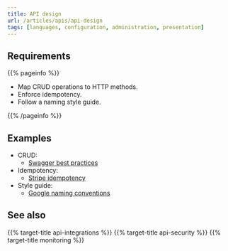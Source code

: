 ```yaml
---
title: API design
url: /articles/apis/api-design
tags: [languages, configuration, administration, presentation]
---
```


## Requirements

{{% pageinfo %}}

* Map CRUD operations to HTTP methods.
* Enforce idempotency.
* Follow a naming style guide.

{{% /pageinfo %}}

## Examples

* CRUD:
  * [Swagger best practices](https://swagger.io/resources/articles/best-practices-in-api-design/)
* Idempotency:
  * [Stripe idempotency](https://stripe.com/docs/api/idempotent_requests)
* Style guide:
  * [Google naming conventions](https://cloud.google.com/apis/design/naming_convention)

## See also

{{% target-title api-integrations %}}
{{% target-title api-security %}}
{{% target-title monitoring %}}

